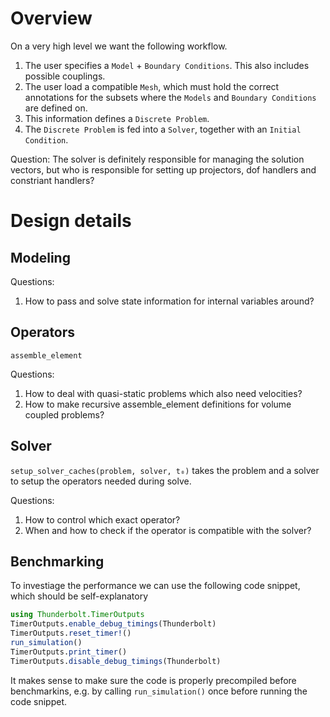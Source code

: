 # Overview

On a very high level we want the following workflow.

1. The user specifies a `Model` + `Boundary Conditions`. This also includes possible couplings.
2. The user load a compatible `Mesh`, which must hold the correct annotations for the subsets where the `Models` and `Boundary Conditions` are defined on.
3. This information defines a `Discrete Problem`.
4. The `Discrete Problem` is fed into a `Solver`, together with an `Initial Condition`.


Question: The solver is definitely responsible for managing the solution vectors, but who is responsible for setting up projectors, dof handlers and constriant handlers?


# Design details

## Modeling

Questions:
1. How to pass and solve state information for internal variables around?

## Operators

`assemble_element`

Questions:
1. How to deal with quasi-static problems which also need velocities?
2. How to make recursive assemble_element definitions for volume coupled problems?

## Solver

`setup_solver_caches(problem, solver, t₀)` takes the problem and a solver to setup the operators needed during solve.

Questions: 
1. How to control which exact operator?
1. When and how to check if the operator is compatible with the solver?

## Benchmarking

To investiage the performance we can use the following code snippet, which should be self-explanatory

```julia
using Thunderbolt.TimerOutputs
TimerOutputs.enable_debug_timings(Thunderbolt)
TimerOutputs.reset_timer!()
run_simulation()
TimerOutputs.print_timer()
TimerOutputs.disable_debug_timings(Thunderbolt)
```

It makes sense to make sure the code is properly precompiled before benchmarkins, e.g. by calling `run_simulation()` once before running the code snippet.
